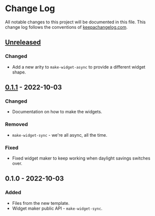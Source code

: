 # Change Log
All notable changes to this project will be documented in this file. This change log follows the conventions of [keepachangelog.com](http://keepachangelog.com/).

## [Unreleased]
### Changed
- Add a new arity to `make-widget-async` to provide a different widget shape.

## [0.1.1] - 2022-10-03
### Changed
- Documentation on how to make the widgets.

### Removed
- `make-widget-sync` - we're all async, all the time.

### Fixed
- Fixed widget maker to keep working when daylight savings switches over.

## 0.1.0 - 2022-10-03
### Added
- Files from the new template.
- Widget maker public API - `make-widget-sync`.

[Unreleased]: https://github.com/your-name/clojure_segundatech/compare/0.1.1...HEAD
[0.1.1]: https://github.com/your-name/clojure_segundatech/compare/0.1.0...0.1.1
